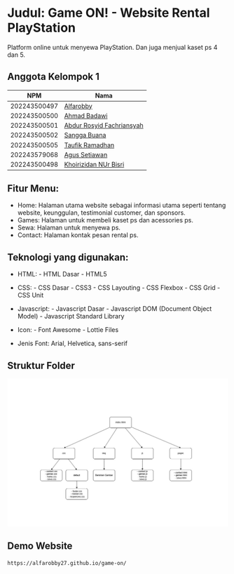 # **Judul: Game ON! - Website Rental PlayStation**

Platform online untuk menyewa PlayStation. Dan juga menjual kaset ps 4 dan 5.

## **Anggota Kelompok 1**
| NPM          | Nama                                                        |
| ------------ | ----------------------------------------------------------- |
| 202243500497 | [Alfarobby](https://github.com/Alfarobby27)                 |
| 202243500500 | [Ahmad Badawi](https://github.com/Ahmadbadawi123)           |
| 202243500501 | [Abdur Rosyid Fachriansyah](https://github.com/dellwatch21) |
| 202243500502 | [Sangga Buana](https://github.com/sanggabuana453)           |
| 202243500505 | [Taufik Ramadhan](https://github.com/Alfarobby27)           |  
| 202243579068 | [Agus Setiawan](https://github.com/Alfarobby27)             |
| 202243500498 | [Khoirizidan NUr Bisri](https://github.com/Alfarobby27)     |

## **Fitur Menu:**
- Home: Halaman utama website sebagai informasi utama seperti tentang website, keunggulan, testimonial customer, dan sponsors. 
- Games: Halaman untuk membeli kaset ps dan acessories ps. 
- Sewa: Halaman untuk menyewa ps. 
- Contact: Halaman kontak pesan rental ps.

## **Teknologi yang digunakan:**
- HTML: - HTML Dasar
        - HTML5

- CSS: - CSS Dasar
       - CSS3
       - CSS Layouting
       - CSS Flexbox
       - CSS Grid
       - CSS Unit

- Javascript:
        - Javascript Dasar
        - Javascript DOM   (Document Object Model)
        - Javascript Standard Library

- Icon: - Font Awesome
        - Lottie Files

- Jenis Font: Arial, Helvetica, sans-serif

## **Struktur Folder**
![Struktur Folder](./gameon-flow.jpeg)

## **Demo Website**

```bash
https://alfarobby27.github.io/game-on/
```

